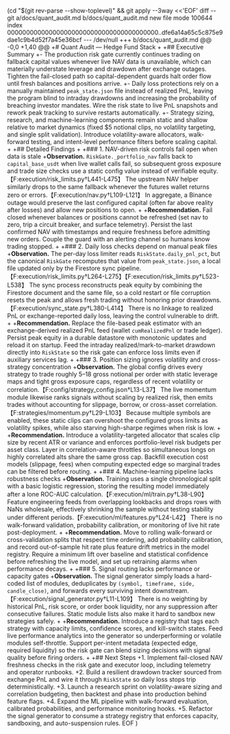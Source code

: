  (cd "$(git rev-parse --show-toplevel)" && git apply --3way <<'EOF' 
diff --git a/docs/quant_audit.md b/docs/quant_audit.md
new file mode 100644
index 0000000000000000000000000000000000000000..dfe6a14a65c5c875e9dae1c9b4d52f7a45e36bcf
--- /dev/null
+++ b/docs/quant_audit.md
@@ -0,0 +1,40 @@
+# Quant Audit — Hedge Fund Stack
+
+## Executive Summary
+- The production risk gate currently continues trading on fallback capital values whenever live NAV data is unavailable, which can materially understate leverage and drawdown after exchange outages. Tighten the fail-closed path so capital-dependent guards halt order flow until fresh balances and positions arrive.
+- Daily loss protections rely on a manually maintained `peak_state.json` file instead of realized PnL, leaving the program blind to intraday drawdowns and increasing the probability of breaching investor mandates. Wire the risk state to live PnL snapshots and rework peak tracking to survive restarts automatically.
+- Strategy sizing, research, and machine-learning components remain static and shallow relative to market dynamics (fixed $5 notional clips, no volatility targeting, and single split validation). Introduce volatility-aware allocators, walk-forward testing, and intent-level performance filters before scaling capital.
+
+## Detailed Findings
+
+### 1. NAV-driven risk controls fail open when data is stale
+**Observation.** `RiskGate._portfolio_nav` falls back to `capital_base_usdt` when live wallet calls fail, so subsequent gross exposure and trade size checks use a static config value instead of verifiable equity.【F:execution/risk_limits.py†L441-L475】 The upstream NAV helper similarly drops to the same fallback whenever the futures wallet returns zero or errors.【F:execution/nav.py†L109-L121】 In aggregate, a Binance outage would preserve the last configured capital (often far above reality after losses) and allow new positions to open.
+
+**Recommendation.** Fail closed whenever balances or positions cannot be refreshed (set nav to zero, trip a circuit breaker, and surface telemetry). Persist the last confirmed NAV with timestamps and require freshness before admitting new orders. Couple the guard with an alerting channel so humans know trading stopped.
+
+### 2. Daily loss checks depend on manual peak files
+**Observation.** The per-day loss limiter reads `RiskState.daily_pnl_pct`, but the canonical `RiskGate` recomputes that value from `peak_state.json`, a local file updated only by the Firestore sync pipeline.【F:execution/risk_limits.py†L264-L275】【F:execution/risk_limits.py†L523-L538】 The sync process reconstructs peak equity by combining the Firestore document and the same file, so a cold restart or file corruption resets the peak and allows fresh trading without honoring prior drawdowns.【F:execution/sync_state.py†L380-L414】 There is no linkage to realized PnL or exchange-reported daily loss, leaving the control vulnerable to drift.
+
+**Recommendation.** Replace the file-based peak estimator with an exchange-derived realized PnL feed (wallet `cumRealizedPnl` or trade ledger). Persist peak equity in a durable datastore with monotonic updates and reload it on startup. Feed the intraday realized/mark-to-market drawdown directly into `RiskState` so the risk gate can enforce loss limits even if auxiliary services lag.
+
+### 3. Position sizing ignores volatility and cross-strategy concentration
+**Observation.** The global config drives every strategy to trade roughly $5–$18 gross notional per order with static leverage maps and tight gross exposure caps, regardless of recent volatility or correlation.【F:config/strategy_config.json†L13-L37】 The live momentum module likewise ranks signals without scaling by realized risk, then emits trades without accounting for slippage, borrow, or cross-asset correlation.【F:strategies/momentum.py†L29-L103】 Because multiple symbols are enabled, these static clips can overshoot the configured gross limits as volatility spikes, while also starving high-sharpe regimes when risk is low.
+
+**Recommendation.** Introduce a volatility-targeted allocator that scales clip size by recent ATR or variance and enforces portfolio-level risk budgets per asset class. Layer in correlation-aware throttles so simultaneous longs on highly correlated alts share the same gross cap. Backfill execution cost models (slippage, fees) when computing expected edge so marginal trades can be filtered before routing.
+
+### 4. Machine-learning pipeline lacks robustness checks
+**Observation.** Training uses a single chronological split with a basic logistic regression, storing the resulting model immediately after a lone ROC-AUC calculation.【F:execution/ml/train.py†L38-L90】 Feature engineering feeds from overlapping lookbacks and drops rows with NaNs wholesale, effectively shrinking the sample without testing stability under different periods.【F:execution/ml/features.py†L24-L42】 There is no walk-forward validation, probability calibration, or monitoring of live hit rate post-deployment.
+
+**Recommendation.** Move to rolling walk-forward or cross-validation splits that respect time ordering, add probability calibration, and record out-of-sample hit rate plus feature drift metrics in the model registry. Require a minimum lift over baseline and statistical confidence before refreshing the live model, and set up retraining alarms when performance decays.
+
+### 5. Signal routing lacks performance or capacity gates
+**Observation.** The signal generator simply loads a hard-coded list of modules, deduplicates by `(symbol, timeframe, side, candle_close)`, and forwards every surviving intent downstream.【F:execution/signal_generator.py†L11-L109】 There is no weighting by historical PnL, risk score, or order book liquidity, nor any suppression after consecutive failures. Static module lists also make it hard to sandbox new strategies safely.
+
+**Recommendation.** Introduce a registry that tags each strategy with capacity limits, confidence scores, and kill-switch states. Feed live performance analytics into the generator so underperforming or volatile modules self-throttle. Support per-intent metadata (expected edge, required liquidity) so the risk gate can blend sizing decisions with signal quality before firing orders.
+
+## Next Steps
+1. Implement fail-closed NAV freshness checks in the risk gate and executor loop, including telemetry and operator runbooks.
+2. Build a resilient drawdown tracker sourced from exchange PnL and wire it through `RiskState` so daily loss stops trip deterministically.
+3. Launch a research sprint on volatility-aware sizing and correlation budgeting, then backtest and phase into production behind feature flags.
+4. Expand the ML pipeline with walk-forward evaluation, calibrated probabilities, and performance monitoring hooks.
+5. Refactor the signal generator to consume a strategy registry that enforces capacity, sandboxing, and auto-suspension rules. 
EOF
)